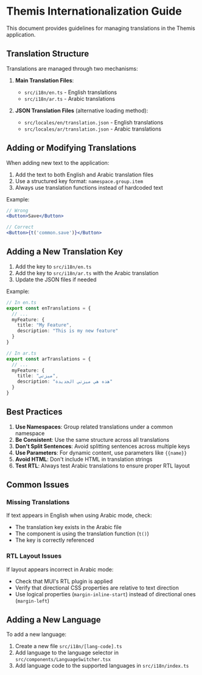 # Themis Internationalization Guide

This document provides guidelines for managing translations in the Themis application.

## Translation Structure

Translations are managed through two mechanisms:

1. **Main Translation Files**:
   - `src/i18n/en.ts` - English translations
   - `src/i18n/ar.ts` - Arabic translations

2. **JSON Translation Files** (alternative loading method):
   - `src/locales/en/translation.json` - English translations
   - `src/locales/ar/translation.json` - Arabic translations

## Adding or Modifying Translations

When adding new text to the application:

1. Add the text to both English and Arabic translation files
2. Use a structured key format: `namespace.group.item`
3. Always use translation functions instead of hardcoded text

Example:
```jsx
// Wrong
<Button>Save</Button>

// Correct
<Button>{t('common.save')}</Button>
```

## Adding a New Translation Key

1. Add the key to `src/i18n/en.ts`
2. Add the key to `src/i18n/ar.ts` with the Arabic translation
3. Update the JSON files if needed

Example:
```typescript
// In en.ts
export const enTranslations = {
  // ...
  myFeature: {
    title: "My Feature",
    description: "This is my new feature"
  }
}

// In ar.ts
export const arTranslations = {
  // ...
  myFeature: {
    title: "ميزتي",
    description: "هذه هي ميزتي الجديدة"
  }
}
```

## Best Practices

1. **Use Namespaces**: Group related translations under a common namespace
2. **Be Consistent**: Use the same structure across all translations
3. **Don't Split Sentences**: Avoid splitting sentences across multiple keys
4. **Use Parameters**: For dynamic content, use parameters like `{{name}}`
5. **Avoid HTML**: Don't include HTML in translation strings
6. **Test RTL**: Always test Arabic translations to ensure proper RTL layout

## Common Issues

### Missing Translations
If text appears in English when using Arabic mode, check:
- The translation key exists in the Arabic file
- The component is using the translation function (`t()`)
- The key is correctly referenced

### RTL Layout Issues
If layout appears incorrect in Arabic mode:
- Check that MUI's RTL plugin is applied
- Verify that directional CSS properties are relative to text direction
- Use logical properties (`margin-inline-start`) instead of directional ones (`margin-left`)

## Adding a New Language

To add a new language:
1. Create a new file `src/i18n/[lang-code].ts`
2. Add language to the language selector in `src/components/LanguageSwitcher.tsx`
3. Add language code to the supported languages in `src/i18n/index.ts` 